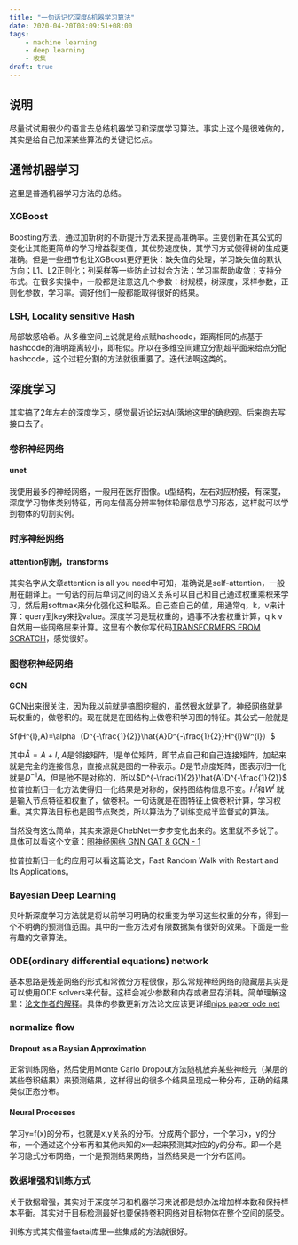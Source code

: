 ```yaml
---
title: "一句话记忆深度&机器学习算法"
date: 2020-04-20T08:09:51+08:00
tags:
    - machine learning
    - deep learning
    - 收集
draft: true
---
```


## 说明
尽量试试用很少的语言去总结机器学习和深度学习算法。事实上这个是很难做的，其实是给自己加深某些算法的关键记忆点。

## 通常机器学习
这里是普通机器学习方法的总结。

### XGBoost
Boosting方法，通过加新树的不断提升方法来提高准确率。主要创新在其公式的变化让其能更简单的学习增益裂变值，其优势速度快，其学习方式使得树的生成更准确。但是一些细节也让XGBoost更好更快：缺失值的处理，学习缺失值的默认方向；L1、L2正则化；列采样等一些防止过拟合方法；学习率帮助收敛；支持分布式。在很多实操中，一般都是注意这几个参数：树规模，树深度，采样参数，正则化参数，学习率。调好他们一般都能取得很好的结果。

### LSH, Locality sensitive Hash
局部敏感哈希。从多维空间上说就是给点赋hashcode，距离相同的点基于hashcode的海明距离较小，即相似。所以在多维空间建立分割超平面来给点分配hashcode，这个过程分割的方法就很重要了。迭代法啊这类的。

## 深度学习
其实搞了2年左右的深度学习，感觉最近论坛对AI落地这里的确悲观。后来跑去写接口去了。

### 卷积神经网络

#### unet
我使用最多的神经网络，一般用在医疗图像。u型结构，左右对应桥接，有深度，深度学习物体类别特征，再向左借高分辨率物体轮廓信息学习形态，这样就可以学到物体的切割实例。

### 时序神经网络

#### attention机制，transforms
其实名字从文章attention is all you need中可知，准确说是self-attention，一般用在翻译上。一句话的前后单词之间的语义关系可以自己和自己通过权重乘积来学习，然后用softmax来分化强化这种联系。自己查自己的值，用通常q，k，v来计算：query到key来找value。深度学习是玩权重的，遇事不决套权重计算，q k v自然用一些网络层来计算。这里有个教你写代码[TRANSFORMERS FROM SCRATCH](http://www.peterbloem.nl/blog/transformers)，感觉很好。

### 图卷积神经网络

#### GCN

GCN出来很关注，因为我以前就是搞图挖掘的，虽然很水就是了。神经网络就是玩权重的，做卷积的。现在就是在图结构上做卷积学习图的特征。其公式一般就是

$f(H^{l},A)=\alpha（D^{-\frac{1}{2}}\hat{A}D^{-\frac{1}{2}}H^{l}W^{l}）$

其中$\hat{A}=A+I$, $A$是邻接矩阵，$I$是单位矩阵，即节点自己和自己连接矩阵，加起来就是完全的连接信息，直接点就是图的一种表示。$D$是节点度矩阵，图表示归一化就是$D^{-1}A$，但是他不是对称的，所以$D^{-\frac{1}{2}}\hat{A}D^{-\frac{1}{2}}$ 拉普拉斯归一化方法使得归一化结果是对称的，保持图结构信息不变。$H^{l}$和$W^{l}$ 就是输入节点特征和权重了，做卷积。一句话就是在图特征上做卷积计算，学习权重。其实算法目标也是图节点聚类，所以算法为了训练变成半监督式的算法。

当然没有这么简单，其实来源是ChebNet一步步变化出来的。这里就不多说了。具体可以看这个文章：[图神经网络 GNN GAT & GCN - 1](https://zhuanlan.zhihu.com/p/133282394)

拉普拉斯归一化的应用可以看这篇论文，Fast Random Walk with Restart and Its Applications。

### Bayesian Deep Learning
贝叶斯深度学习方法就是将以前学习明确的权重变为学习这些权重的分布，得到一个不明确的预测值范围。其中的一些方法对有限数据集有很好的效果。下面是一些有趣的文章算法。

### ODE(ordinary differential equations) network
基本思路是残差网络的形式和常微分方程很像，那么常规神经网络的隐藏层其实是可以使用ODE solvers来代替。这样会减少参数和内存或者显存消耗。简单理解这里：[论文作者的解释](https://news.ycombinator.com/item?id=18676986)。具体的参数更新方法论文应该更详细[nips paper ode net](https://papers.nips.cc/paper/7892-neural-ordinary-differential-equations.pdf)

### normalize flow


#### Dropout as a Baysian Approximation
正常训练网络，然后使用Monte Carlo Dropout方法随机放弃某些神经元（某层的某些卷积结果）来预测结果，这样得出的很多个结果呈现成一种分布，正确的结果类似正态分布。

#### Neural Processes
学习y=f(x)的分布，也就是x,y关系的分布。分成两个部分，一个学习x，y的分布，一个通过这个分布再和其他未知的x一起来预测其对应的y的分布。即一个是学习隐式分布网络，一个是预测结果网络，当然结果是一个分布区间。

### 数据增强和训练方式
关于数据增强，其实对于深度学习和机器学习来说都是想办法增加样本数和保持样本平衡。其实对于目标检测最好也要保持卷积网络对目标物体在整个空间的感受。

训练方式其实借鉴fastai库里一些集成的方法就很好。

<script type="text/javascript" async src="//cdn.mathjax.org/mathjax/latest/MathJax.js?config=TeX-MML-AM_CHTML">
</script>
<script type="text/x-mathjax-config">
  MathJax.Hub.Config({tex2jax: {inlineMath: [['$','$'], ['\\(','\\)']]}});
</script>